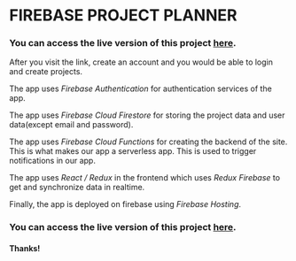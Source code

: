 # FIREBASE PROJECT PLANNER  

### You can access the live version of this project [here](https://egg-hunt-project-planner.firebaseapp.com).  

After you visit the link, create an account and you would be able to login and create projects.  

The app uses *Firebase Authentication* for authentication services of the app.  

The app uses *Firebase Cloud Firestore* for storing the project data and user data(except email and password).  

The app uses *Firebase Cloud Functions* for creating the backend of the site. This is what makes our app a serverless app. This is used to trigger notifications in our app.

The app uses *React / Redux* in the frontend which uses *Redux Firebase* to get and synchronize data in realtime.  

Finally, the app is deployed on firebase using *Firebase Hosting*.  

### You can access the live version of this project [here](https://egg-hunt-project-planner.firebaseapp.com).  

#### Thanks!
